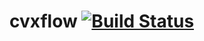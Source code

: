 # cvxflow [![Build Status](https://travis-ci.org/cvxgrp/cvxflow.svg?branch=master)](https://travis-ci.org/cvxgrp/cvxflow)